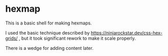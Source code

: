 # hexmap

This is a basic shell for making hexmaps.

I used the basic technique described by https://ninjarockstar.dev/css-hex-grids/ , but it took significant rework to make it scale properly. 

There is a wedge for adding content later. 
